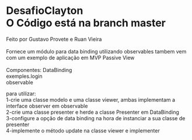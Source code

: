# DesafioClayton<br/>O Código está na branch master

Feito por Gustavo Provete e Ruan Vieira
<br/><br/>
Fornece um módulo para data binding utilizando observables
tambem vem com um exemplo de aplicação em MVP Passive View
<br/><br/>
Componentes:
  DataBinding<br/>
  exemples.login<br/>
  observable<br/>

para utilizar:<br/>
  1-crie uma classe modelo e uma classe viewer, ambas implementam a interface observer em observable<br/>
  2-crie uma classe presenter e herde a classe Presenter em DataBinding<br/>
  3-configure a opção de data binding na hora de instanciar a sua classe de presenter<br/>
  4-implemente o método update na classe viewer e implementer<br/>
